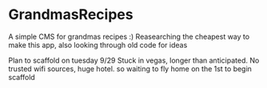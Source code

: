 # GrandmasRecipes
A simple CMS for grandmas recipes :)
Reasearching the cheapest way to make this app, also looking through old code for ideas

Plan to scaffold on tuesday 9/29
Stuck in vegas, longer than anticipated. No trusted wifi sources, huge hotel. so waiting to fly home on the 1st to begin scaffold
